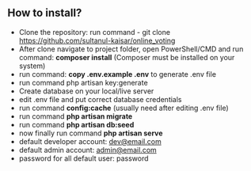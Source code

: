 ## How to install?

-   Clone the repository: run command - git clone https://github.com/sultanul-kaisar/online_voting
-   After clone navigate to project folder, open PowerShell/CMD and run command: **composer install** (Composer must be installed on your system)
-   run command: **copy .env.example .env** to generate .env file
-   run command php artisan key:generate
-   Create database on your local/live server
-   edit .env file and put correct database credentials
-   run command **config:cache** (usually need after editing .env file)
-   run command **php artisan migrate**
-   run command **php artisan db:seed**
-   now finally run command **php artisan serve**
-   default developer account: dev@email.com
-   default admin account: admin@email.com
-   password for all default user: password
